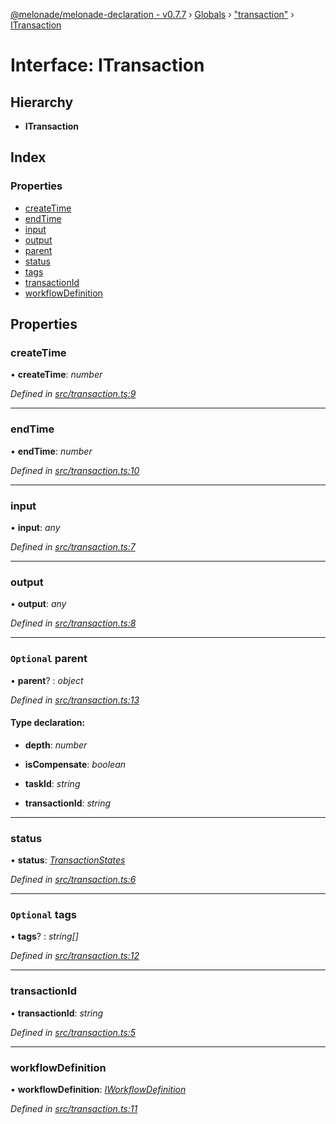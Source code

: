 [@melonade/melonade-declaration - v0.7.7](../README.md) › [Globals](../globals.md) › ["transaction"](../modules/_transaction_.md) › [ITransaction](_transaction_.itransaction.md)

# Interface: ITransaction

## Hierarchy

* **ITransaction**

## Index

### Properties

* [createTime](_transaction_.itransaction.md#createtime)
* [endTime](_transaction_.itransaction.md#endtime)
* [input](_transaction_.itransaction.md#input)
* [output](_transaction_.itransaction.md#output)
* [parent](_transaction_.itransaction.md#optional-parent)
* [status](_transaction_.itransaction.md#status)
* [tags](_transaction_.itransaction.md#optional-tags)
* [transactionId](_transaction_.itransaction.md#transactionid)
* [workflowDefinition](_transaction_.itransaction.md#workflowdefinition)

## Properties

###  createTime

• **createTime**: *number*

*Defined in [src/transaction.ts:9](https://github.com/devit-tel/melonade-declaration/blob/4a3ce57/src/transaction.ts#L9)*

___

###  endTime

• **endTime**: *number*

*Defined in [src/transaction.ts:10](https://github.com/devit-tel/melonade-declaration/blob/4a3ce57/src/transaction.ts#L10)*

___

###  input

• **input**: *any*

*Defined in [src/transaction.ts:7](https://github.com/devit-tel/melonade-declaration/blob/4a3ce57/src/transaction.ts#L7)*

___

###  output

• **output**: *any*

*Defined in [src/transaction.ts:8](https://github.com/devit-tel/melonade-declaration/blob/4a3ce57/src/transaction.ts#L8)*

___

### `Optional` parent

• **parent**? : *object*

*Defined in [src/transaction.ts:13](https://github.com/devit-tel/melonade-declaration/blob/4a3ce57/src/transaction.ts#L13)*

#### Type declaration:

* **depth**: *number*

* **isCompensate**: *boolean*

* **taskId**: *string*

* **transactionId**: *string*

___

###  status

• **status**: *[TransactionStates](../enums/_state_.transactionstates.md)*

*Defined in [src/transaction.ts:6](https://github.com/devit-tel/melonade-declaration/blob/4a3ce57/src/transaction.ts#L6)*

___

### `Optional` tags

• **tags**? : *string[]*

*Defined in [src/transaction.ts:12](https://github.com/devit-tel/melonade-declaration/blob/4a3ce57/src/transaction.ts#L12)*

___

###  transactionId

• **transactionId**: *string*

*Defined in [src/transaction.ts:5](https://github.com/devit-tel/melonade-declaration/blob/4a3ce57/src/transaction.ts#L5)*

___

###  workflowDefinition

• **workflowDefinition**: *[IWorkflowDefinition](_workflowdefinition_.iworkflowdefinition.md)*

*Defined in [src/transaction.ts:11](https://github.com/devit-tel/melonade-declaration/blob/4a3ce57/src/transaction.ts#L11)*
